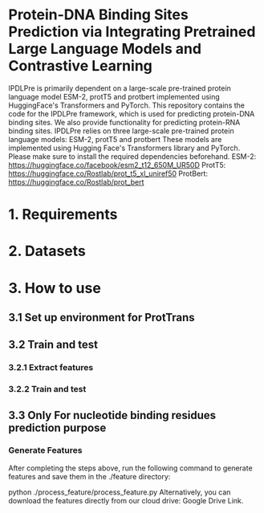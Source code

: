 # Protein-DNA Binding Sites Prediction via Integrating Pretrained Large Language Models and Contrastive Learning
IPDLPre is primarily dependent on a large-scale pre-trained protein language model ESM-2, protT5 and protbert implemented using HuggingFace's Transformers and PyTorch.
This repository contains the code for the IPDLPre framework, which is used for predicting protein-DNA binding sites. We also provide functionality for predicting protein-RNA binding sites.
IPDLPre relies on three large-scale pre-trained protein language models: ESM-2, protT5 and protbert These models are implemented using Hugging Face's Transformers library and PyTorch. Please make sure to install the required dependencies beforehand.
ESM-2: https://huggingface.co/facebook/esm2_t12_650M_UR50D
ProtT5: https://huggingface.co/Rostlab/prot_t5_xl_uniref50
ProtBert: https://huggingface.co/Rostlab/prot_bert

# 1. Requirements

# 2. Datasets

# 3. How to use

## 3.1 Set up environment for ProtTrans 

## 3.2 Train and test

### 3.2.1 Extract features

### 3.2.2 Train and test

## 3.3 Only For nucleotide binding residues prediction purpose

### Generate Features

After completing the steps above, run the following command to generate features and save them in the ./feature directory:

python ./process_feature/process_feature.py
Alternatively, you can download the features directly from our cloud drive: Google Drive Link.
